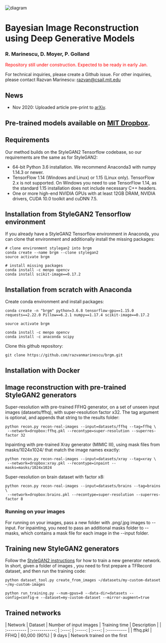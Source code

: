 
&nbsp;
&nbsp;
&nbsp;
&nbsp;
&nbsp;

![diagram](https://i.imgur.com/Nb0123s.png)



# Bayesian Image Reconstruction using Deep Generative Models
### R. Marinescu, D. Moyer, P. Golland

<span style="color:red"> Repository still under construction. Expected to be ready in early Jan. </span>


For technical inquiries, please create a Github issue.
For other inquiries, please contact Razvan Marinescu: razvan@csail.mit.edu

## News

* Nov 2020: Uploaded article pre-print to [arXiv](https://arxiv.org/abs/2012.04567).



## Pre-trained models available on [MIT Dropbox](https://www.dropbox.com/sh/0rj092juxauivzv/AABQoEfvM96u1ehzqYgQoD5Va?dl=0).

## Requirements

Our method builds on the StyleGAN2 Tensorflow codebase, so our requirements are the same as for StyleGAN2:
* 64-bit Python 3.6 installation. We recommend Anaconda3 with numpy 1.14.3 or newer.
* TensorFlow 1.14 (Windows and Linux) or 1.15 (Linux only). TensorFlow 2.x is not supported.
On Windows you need to use TensorFlow 1.14, as the standard 1.15 installation does not include necessary C++ headers.
* One or more high-end NVIDIA GPUs with at least 12GB DRAM, NVIDIA drivers, CUDA 10.0 toolkit and cuDNN 7.5. 


## Installation from StyleGAN2 Tensorflow environment

If you already have a StyleGAN2 Tensorflow environment in Anaconda, you can clone that environment and additionally install the missing packages: 

```
# clone environment stylegan2 into brgm
conda create --name brgm --clone stylegan2
source activate brgm

# install missing packages
conda install -c menpo opencv
conda install scikit-image==0.17.2
```

## Installation from scratch with Anaconda


Create conda environment and install packages:

```
conda create -n "brgm" python=3.6.8 tensorflow-gpu==1.15.0 requests==2.22.0 Pillow==6.2.1 numpy==1.17.4 scikit-image==0.17.2

source activate brgm

conda install -c menpo opencv
conda install -c anaconda scipy

```


Clone this github repository:
```
git clone https://github.com/razvanmarinescu/brgm.git 
```

## Installation with Docker


## Image reconstruction with pre-trained StyleGAN2 generators


Super-resolution with pre-trained FFHQ generator, on a set of unseen input images (datasets/ffhq), with super-resolution factor x32. The tag argument is optional, and appends that string to the results folder: 
```
python recon.py recon-real-images --input=datasets/ffhq --tag=ffhq \
 --network=dropbox:ffhq.pkl --recontype=super-resolution --superres-factor 32
```

Inpainting with pre-trained Xray generator (MIMIC III), using mask files from masks/1024x1024/ that match the image names exactly:
```
python recon.py recon-real-images --input=datasets/xray --tag=xray \
 --network=dropbox:xray.pkl --recontype=inpaint --masks=masks/1024x1024
```

Super-resolution on brain dataset with factor x8:
```
python recon.py recon-real-images --input=datasets/brains --tag=brains \
 --network=dropbox:brains.pkl --recontype=super-resolution --superres-factor 8
```

### Running on your images
For running on your images, pass a new folder with .png/.jpg images to --input. For inpainting, you need to pass an additional masks folder to --masks, which contains a mask file for each image in the --input folder.

## Training new StyleGAN2 generators

Follow the [StyleGAN2 instructions](https://github.com/NVlabs/stylegan2) for how to train a new generator network. In short, given a folder of images , you need to first prepare a TFRecord dataset, and then run the training code:

```
python dataset_tool.py create_from_images ~/datasets/my-custom-dataset ~/my-custom-images

python run_training.py --num-gpus=8 --data-dir=datasets --config=config-e --dataset=my-custom-dataset --mirror-augment=true
```

## Trained networks


| Network      | Dataset  | Number of input images  | Training time  | Description |
| :---------- | :------------: | :----: | :-----: | :----: | :---------- |
| ffhq.pkl | FFHQ | 60,000 (90\%) | 9 days  | Network trained on the first
